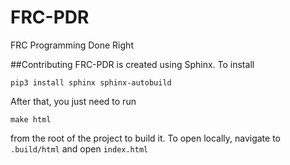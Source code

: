 # FRC-PDR
FRC Programming Done Right

##Contributing
FRC-PDR is created using Sphinx. To install

`pip3 install sphinx sphinx-autobuild`

After that, you just need to run

`make html`

from the root of the project to build it. To open locally, navigate to `.build/html` and open `index.html`
